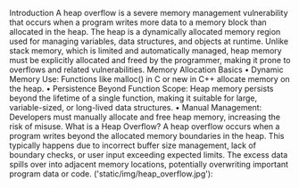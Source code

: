 Introduction
A heap overflow is a severe memory management vulnerability that occurs when a program writes more data to a memory block than allocated in the heap. The heap is a dynamically allocated memory region used for managing variables, data structures, and objects at runtime. Unlike stack memory, which is limited and automatically managed, heap memory must be explicitly allocated and freed by the programmer, making it prone to overflows and related vulnerabilities.
Memory Allocation Basics
•	Dynamic Memory Use: Functions like malloc() in C or new in C++ allocate memory on the heap.
•	Persistence Beyond Function Scope: Heap memory persists beyond the lifetime of a single function, making it suitable for large, variable-sized, or long-lived data structures.
•	Manual Management: Developers must manually allocate and free heap memory, increasing the risk of misuse.
What is a Heap Overflow?
A heap overflow occurs when a program writes beyond the allocated memory boundaries in the heap. This typically happens due to incorrect buffer size management, lack of boundary checks, or user input exceeding expected limits. The excess data spills over into adjacent memory locations, potentially overwriting important program data or code.
('static/img/heap_overflow.jpg'):